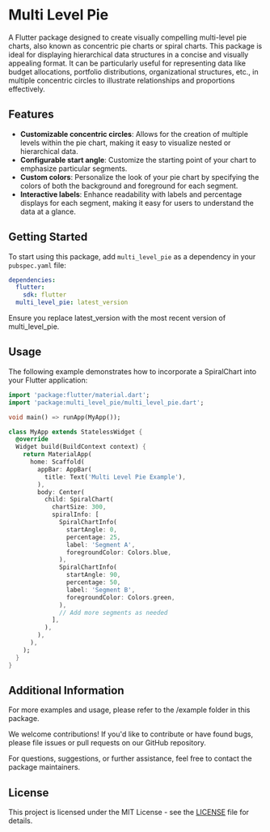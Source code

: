 # Multi Level Pie

A Flutter package designed to create visually compelling multi-level pie charts, also known as concentric pie charts or spiral charts. This package is ideal for displaying hierarchical data structures in a concise and visually appealing format. It can be particularly useful for representing data like budget allocations, portfolio distributions, organizational structures, etc., in multiple concentric circles to illustrate relationships and proportions effectively.

## Features

- **Customizable concentric circles**: Allows for the creation of multiple levels within the pie chart, making it easy to visualize nested or hierarchical data.
- **Configurable start angle**: Customize the starting point of your chart to emphasize particular segments.
- **Custom colors**: Personalize the look of your pie chart by specifying the colors of both the background and foreground for each segment.
- **Interactive labels**: Enhance readability with labels and percentage displays for each segment, making it easy for users to understand the data at a glance.

## Getting Started

To start using this package, add `multi_level_pie` as a dependency in your `pubspec.yaml` file:

```yaml
dependencies:
  flutter:
    sdk: flutter
  multi_level_pie: latest_version
```

Ensure you replace latest_version with the most recent version of multi_level_pie.

## Usage

The following example demonstrates how to incorporate a SpiralChart into your Flutter application:

```dart
import 'package:flutter/material.dart';
import 'package:multi_level_pie/multi_level_pie.dart';

void main() => runApp(MyApp());

class MyApp extends StatelessWidget {
  @override
  Widget build(BuildContext context) {
    return MaterialApp(
      home: Scaffold(
        appBar: AppBar(
          title: Text('Multi Level Pie Example'),
        ),
        body: Center(
          child: SpiralChart(
            chartSize: 300,
            spiralInfo: [
              SpiralChartInfo(
                startAngle: 0,
                percentage: 25,
                label: 'Segment A',
                foregroundColor: Colors.blue,
              ),
              SpiralChartInfo(
                startAngle: 90,
                percentage: 50,
                label: 'Segment B',
                foregroundColor: Colors.green,
              ),
              // Add more segments as needed
            ],
          ),
        ),
      ),
    );
  }
}
```

## Additional Information

For more examples and usage, please refer to the /example folder in this package.

We welcome contributions! If you'd like to contribute or have found bugs, please file issues or pull requests on our GitHub repository.

For questions, suggestions, or further assistance, feel free to contact the package maintainers.

## License

This project is licensed under the MIT License - see the [LICENSE](LICENSE) file for details.
